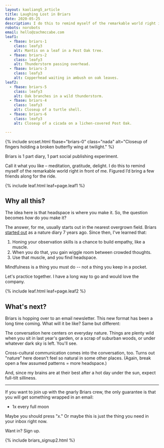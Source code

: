 ```yaml
---
layout: kaoliang5_article
title: Laughing Lost in Briars
date: 2020-05-25
description: I do this to remind myself of the remarkable world right in front of me.
robots: norobots
email: hello@zachmccabe.com
leaf1:
  - fbase: briars-1
    class: leafy3
    alt: Mantis on a leaf in a Post Oak tree.
  - fbase: briars-2
    class: leafy3
    alt: Thunderstorm passing overhead.
  - fbase: briars-3
    class: leafy3
    alt: Copperhead waiting in ambush on oak leaves.
leaf2:
  - fbase: briars-5
    class: leafy3
    alt: Oak branches in a wild thunderstorm.
  - fbase: briars-4
    class: leafy3
    alt: Closeup of a turtle shell.
  - fbase: briars-6
    class: leafy3
    alt: Closeup of a cicada on a lichen-covered Post Oak.

---
```



{% include srcset.html fbase="briars-0" class="nada" alt="Closeup of fingers holding a broken butterfly wing at twilight." %}

<span class="lede">Briars is 1 part diary, 1 part social publishing experiment.</span>

Call it what you like – meditation, gratitude, delight. I do this to remind myself of the remarkable world right in front of me. Figured I’d bring a few friends along for the ride.



{% include leaf.html leaf=page.leaf1 %}



## Why all this?

The idea here is that headspace is where you make it. So, the question becomes *how* do you make it?

The answer, for me, usually starts out in the nearest overgrown field. Briars [started out] as a nature diary 7 years ago. Since then, I've learned that:

1. Honing your observation skills is a chance to build empathy, like a muscle.
2. When you do that, you gain wiggle room between crowded thoughts.
3. Use that muscle, and you find headspace.

Mindfulness is a thing you must do -- not a thing you keep in a pocket.

Let's practice together. I have a long way to go and would love the company.

[started out]: https://www.zachmccabe.com/briars/notes.html




{% include leaf.html leaf=page.leaf2 %}




## What's next?

Briars is hopping over to an email newsletter. This new format has been a long time coming. What will it be like? Same but different:

The conversation here centers on everyday nature. Things are plenty wild when you sit in last year's garden, or a scrap of suburban woods, or under whatever dark sky is left. You'll see.

Cross-cultural communication comes into the conversation, too. Turns out "nature" here doesn't feel so natural in some other places. (Again, break open a few assumed patterns = more headspace.)

And, since my brains are at their best after a hot day under the sun, expect full-tilt silliness.

---

If you want to join up with the gnarly Briars crew, the only guarantee is that you will get something wrapped in an email:

- 1x every full moon

Maybe you should press "x." Or maybe this is just the thing you need in your inbox right now.

Want in? Sign up.

{% include briars_signup2.html %}
